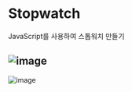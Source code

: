 # Stopwatch
JavaScript를 사용하여 스톱워치 만들기

![image](https://github.com/leeyongha2006/Stopwatch/assets/126844590/7872ef9c-f708-4952-916b-5f4341b7f355)
----------------------------------------------------------------------------------------------------------------------
![image](https://github.com/leeyongha2006/Stopwatch/assets/126844590/fc086553-d264-4eda-8b00-d07034099293)

